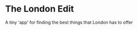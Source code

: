 
The London Edit
===============

A tiny 'app' for finding the best things that London has to offer
